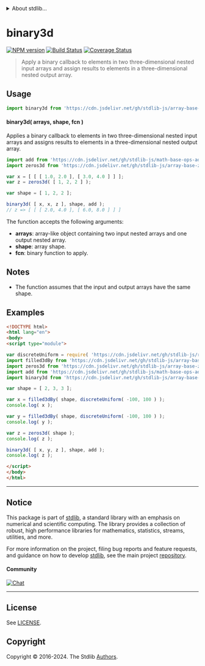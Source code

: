 <!--

@license Apache-2.0

Copyright (c) 2023 The Stdlib Authors.

Licensed under the Apache License, Version 2.0 (the "License");
you may not use this file except in compliance with the License.
You may obtain a copy of the License at

   http://www.apache.org/licenses/LICENSE-2.0

Unless required by applicable law or agreed to in writing, software
distributed under the License is distributed on an "AS IS" BASIS,
WITHOUT WARRANTIES OR CONDITIONS OF ANY KIND, either express or implied.
See the License for the specific language governing permissions and
limitations under the License.

-->


<details>
  <summary>
    About stdlib...
  </summary>
  <p>We believe in a future in which the web is a preferred environment for numerical computation. To help realize this future, we've built stdlib. stdlib is a standard library, with an emphasis on numerical and scientific computation, written in JavaScript (and C) for execution in browsers and in Node.js.</p>
  <p>The library is fully decomposable, being architected in such a way that you can swap out and mix and match APIs and functionality to cater to your exact preferences and use cases.</p>
  <p>When you use stdlib, you can be absolutely certain that you are using the most thorough, rigorous, well-written, studied, documented, tested, measured, and high-quality code out there.</p>
  <p>To join us in bringing numerical computing to the web, get started by checking us out on <a href="https://github.com/stdlib-js/stdlib">GitHub</a>, and please consider <a href="https://opencollective.com/stdlib">financially supporting stdlib</a>. We greatly appreciate your continued support!</p>
</details>

# binary3d

[![NPM version][npm-image]][npm-url] [![Build Status][test-image]][test-url] [![Coverage Status][coverage-image]][coverage-url] <!-- [![dependencies][dependencies-image]][dependencies-url] -->

> Apply a binary callback to elements in two three-dimensional nested input arrays and assign results to elements in a three-dimensional nested output array.

<section class="intro">

</section>

<!-- /.intro -->



<section class="usage">

## Usage

```javascript
import binary3d from 'https://cdn.jsdelivr.net/gh/stdlib-js/array-base-binary3d@v0.2.1-esm/index.mjs';
```

#### binary3d( arrays, shape, fcn )

Applies a binary callback to elements in two three-dimensional nested input arrays and assigns results to elements in a three-dimensional nested output array.

```javascript
import add from 'https://cdn.jsdelivr.net/gh/stdlib-js/math-base-ops-add@esm/index.mjs';
import zeros3d from 'https://cdn.jsdelivr.net/gh/stdlib-js/array-base-zeros3d@esm/index.mjs';

var x = [ [ [ 1.0, 2.0 ], [ 3.0, 4.0 ] ] ];
var z = zeros3d( [ 1, 2, 2 ] );

var shape = [ 1, 2, 2 ];

binary3d( [ x, x, z ], shape, add );
// z => [ [ [ 2.0, 4.0 ], [ 6.0, 8.0 ] ] ]
```

The function accepts the following arguments:

-   **arrays**: array-like object containing two input nested arrays and one output nested array.
-   **shape**: array shape.
-   **fcn**: binary function to apply.

</section>

<!-- /.usage -->

<section class="notes">

## Notes

-   The function assumes that the input and output arrays have the same shape.

</section>

<!-- /.notes -->

<section class="examples">

## Examples

<!-- eslint no-undef: "error" -->

```html
<!DOCTYPE html>
<html lang="en">
<body>
<script type="module">

var discreteUniform = require( 'https://cdn.jsdelivr.net/gh/stdlib-js/random-base-discrete-uniform' ).factory;
import filled3dBy from 'https://cdn.jsdelivr.net/gh/stdlib-js/array-base-filled3d-by@esm/index.mjs';
import zeros3d from 'https://cdn.jsdelivr.net/gh/stdlib-js/array-base-zeros3d@esm/index.mjs';
import add from 'https://cdn.jsdelivr.net/gh/stdlib-js/math-base-ops-add@esm/index.mjs';
import binary3d from 'https://cdn.jsdelivr.net/gh/stdlib-js/array-base-binary3d@v0.2.1-esm/index.mjs';

var shape = [ 2, 3, 3 ];

var x = filled3dBy( shape, discreteUniform( -100, 100 ) );
console.log( x );

var y = filled3dBy( shape, discreteUniform( -100, 100 ) );
console.log( y );

var z = zeros3d( shape );
console.log( z );

binary3d( [ x, y, z ], shape, add );
console.log( z );

</script>
</body>
</html>
```

</section>

<!-- /.examples -->

<!-- Section for related `stdlib` packages. Do not manually edit this section, as it is automatically populated. -->

<section class="related">

</section>

<!-- /.related -->

<!-- Section for all links. Make sure to keep an empty line after the `section` element and another before the `/section` close. -->


<section class="main-repo" >

* * *

## Notice

This package is part of [stdlib][stdlib], a standard library with an emphasis on numerical and scientific computing. The library provides a collection of robust, high performance libraries for mathematics, statistics, streams, utilities, and more.

For more information on the project, filing bug reports and feature requests, and guidance on how to develop [stdlib][stdlib], see the main project [repository][stdlib].

#### Community

[![Chat][chat-image]][chat-url]

---

## License

See [LICENSE][stdlib-license].


## Copyright

Copyright &copy; 2016-2024. The Stdlib [Authors][stdlib-authors].

</section>

<!-- /.stdlib -->

<!-- Section for all links. Make sure to keep an empty line after the `section` element and another before the `/section` close. -->

<section class="links">

[npm-image]: http://img.shields.io/npm/v/@stdlib/array-base-binary3d.svg
[npm-url]: https://npmjs.org/package/@stdlib/array-base-binary3d

[test-image]: https://github.com/stdlib-js/array-base-binary3d/actions/workflows/test.yml/badge.svg?branch=v0.2.1
[test-url]: https://github.com/stdlib-js/array-base-binary3d/actions/workflows/test.yml?query=branch:v0.2.1

[coverage-image]: https://img.shields.io/codecov/c/github/stdlib-js/array-base-binary3d/main.svg
[coverage-url]: https://codecov.io/github/stdlib-js/array-base-binary3d?branch=main

<!--

[dependencies-image]: https://img.shields.io/david/stdlib-js/array-base-binary3d.svg
[dependencies-url]: https://david-dm.org/stdlib-js/array-base-binary3d/main

-->

[chat-image]: https://img.shields.io/gitter/room/stdlib-js/stdlib.svg
[chat-url]: https://app.gitter.im/#/room/#stdlib-js_stdlib:gitter.im

[stdlib]: https://github.com/stdlib-js/stdlib

[stdlib-authors]: https://github.com/stdlib-js/stdlib/graphs/contributors

[umd]: https://github.com/umdjs/umd
[es-module]: https://developer.mozilla.org/en-US/docs/Web/JavaScript/Guide/Modules

[deno-url]: https://github.com/stdlib-js/array-base-binary3d/tree/deno
[deno-readme]: https://github.com/stdlib-js/array-base-binary3d/blob/deno/README.md
[umd-url]: https://github.com/stdlib-js/array-base-binary3d/tree/umd
[umd-readme]: https://github.com/stdlib-js/array-base-binary3d/blob/umd/README.md
[esm-url]: https://github.com/stdlib-js/array-base-binary3d/tree/esm
[esm-readme]: https://github.com/stdlib-js/array-base-binary3d/blob/esm/README.md
[branches-url]: https://github.com/stdlib-js/array-base-binary3d/blob/main/branches.md

[stdlib-license]: https://raw.githubusercontent.com/stdlib-js/array-base-binary3d/main/LICENSE

</section>

<!-- /.links -->
